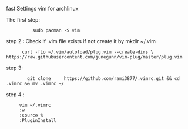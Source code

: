 fast Settings vim for archlinux 

The first step:

              sudo pacman -S vim  
              
step 2 : Check if .vim file exists  if not create it by mkdir ~/.vim 
 
          curl -fLo ~/.vim/autoload/plug.vim --create-dirs \
    https://raw.githubusercontent.com/junegunn/vim-plug/master/plug.vim     

step 3:

            git clone     https://github.com/rami3877/.vimrc.git && cd .vimrc && mv .vimrc ~/
            
step 4 : 

         vim ~/.vimrc
         :w
         :source %
         :PluginInstall

